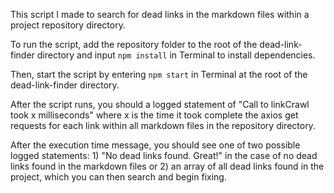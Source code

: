 This script I made to search for dead links in the markdown files within a project repository directory. 

To run the script, add the repository folder to the root of the dead-link-finder directory and input `npm install` in Terminal to install dependencies. 

Then, start the script by entering `npm start` in Terminal at the root of the dead-link-finder directory. 

After the script runs, you should a logged statement of "Call to linkCrawl took x milliseconds" where x is the time it took complete the axios get requests for each link within all markdown files in the repository directory. 

After the execution time message, you should see one of two possible logged statements: 1) "No dead links found. Great!" in the case of no dead links found in the markdown files or 2) an array of all dead links found in the project, which you can then search and begin fixing. 
